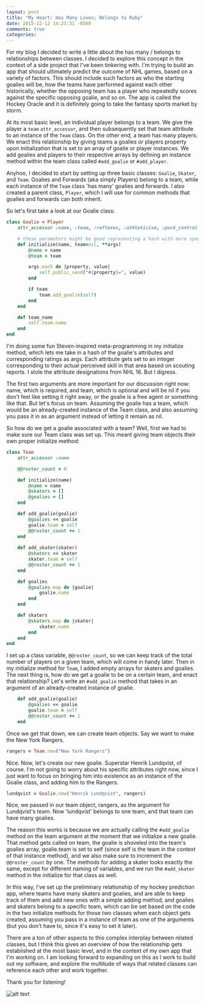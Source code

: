 ```yaml
---
layout: post
title: "My Heart: Has Many Loves; Belongs to Ruby"
date: 2015-12-12 14:21:31 -0500
comments: true
categories: 
---
```


For my blog I decided to write a little about the has many / belongs to relationships between classes. I decided to explore this concept in the context of a side project that I've been tinkering with. I'm trying to build an app that should ultimately predict the outcome of NHL games, based on a variety of factors. This should include such factors as who the starting goalies will be, how the teams have performed against each other historically, whether the opposing team has a player who repeatedly scores against the specific opposing goalie, and so on. The app is called the Hockey Oracle and it is definitely going to take the fantasy sports market by storm.

At its most basic level, an individual player belongs to a team. We give the player a `team` `attr_accessor`, and then subsequently set that team attribute to an instance of the `Team` class. On the other end, a team has many players. We enact this relationship by giving teams a goalies or players property upon initialization that is set to an array of goalie or player instances. We add goalies and players to their respective arrays by defining an instance method within the team class called `#add_goalie` or `#add_player`.

Anyhoo, I decided to start by setting up three basic classes: `Goalie`, `Skater`, and `Team`. Goalies and Forwards (aka simply Players) belong to a team, while each instance of the `Team` class 'has many' goalies and forwards. I also created a parent class, `Player`, which I will use for common methods that goalies and forwards can both inherit.

So let's first take a look at our Goalie class:

```ruby
class Goalie < Player
	attr_accessor :name, :team, :reflexes, :athleticism, :puck_control

	# these parameters might be good representing a hash with more specific attributes as keys and a number rating as values
	def initialize(name, team=nil, **args)
		@name = name
		@team = team

		args.each do |property, value|
			self.public_send("#{property}=", value)
		end

		if team
			team.add_goalie(self)
		end
	end

	def team_name
		self.team.name
	end
end

```
I'm doing some fun Steven-inspired meta-programming in my initialize method, which lets me take in a hash of the goalie's attributes and corresponding ratings as args. Each attribute gets set to an integer corresponding to their actual perceived skill in that area based on scouting reports. I stole the attribute designations from NHL 16. But I digress. 

The first two arguments are more important for our discussion right now: name, which is required, and team, which is optional and will be nil if you don't feel like setting it right away, or the goalie is a free agent or something like that. But let's focus on team. Assuming the goalie has a team, which would be an already-created instance of the Team class, and also assuming you pass it in as an argument instead of letting it remain as nil. 

So how do we get a goalie associated with a team? Well, first we had to make sure our Team class was set up. This meant giving team objects their own proper initialize method:

```ruby
class Team
	attr_accessor :name

	@@roster_count = 0

	def initialize(name)
		@name = name
		@skaters = []
		@goalies = []
	end

	def add_goalie(goalie)
		@goalies << goalie
		goalie.team = self
		@@roster_count += 1
	end
	
	def add_skater(skater)
		@skaters << skater
		skater.team = self
		@@roster_count += 1
	end

	def goalies
		@goalies.map do |goalie|
			goalie.name
		end
	end

	def skaters
		@skaters.map do |skater|
			skater.name
		end
	end
end
```

I set up a class variable, `@@roster_count`, so we can keep track of the total number of players on a given team, which will come in handy later. Then in my initialize method for `Team`, I added empty arrays for skaters and goalies. The next thing is, how do we get a goalie to be on a certain team, and enact that relationship? Let's write an `#add_goalie` method that takes in an argument of an already-created instance of goalie. 

```ruby
	def add_goalie(goalie)
		@goalies << goalie
		goalie.team = self
		@@roster_count += 1
	end
```

Once we get that down, we can create team objects. Say we want to make the New York Rangers.

```ruby
rangers = Team.new("New York Rangers")
```

Nice. Now, let's create our new goalie. Superstar Henrik Lundqvist, of course. I'm not going to worry about his specific attributes right now, since I just want to focus on bringing him into existence as an instance of the Goalie class, and adding him to the Rangers.

```ruby
lundqvist = Goalie.new("Henrik Lundqvist", rangers)
```

Nice, we passed in our team object, rangers, as the argument for Lundqvist's team. Now 'lundqvist' belongs to one team, and that team can have many goalies. 

The reason this works is because we are actually calling the `#add_goalie` method on the team argument at the moment that we initialize a new goalie. That method gets called on team, the goalie is shoveled into the team's goalies array, goalie.team is set to self (since self is the team in the context of that instance method), and we also make sure to increment the `@@roster_count` by one. The methods for adding a skater looks exactly the same, except for different naming of variables, and we run the `#add_skater` method in the initialize for that class as well. 

In this way, I've set up the preliminary relationship of my hockey prediction app, where teams have many skaters and goalies, and are able to keep track of them and add new ones with a simple adding method, and goalies and skaters belong to a specific team, which can be set based on the code in the two initialize methods for those two classes when each object gets created, assuming you pass in a instance of team as one of the arguments (but you don't have to, since it's easy to set it later). 

There are a ton of other aspects to this complex interplay between related classes, but I think this gives an overview of how the relationship gets established at the most basic level, and in the context of my own app that I'm working on. I am looking forward to expanding on this as I work to build out my software, and explore the multitude of ways that related classes can reference each other and work together.

Thank you for listening! 

![alt text][funny gif]

[funny gif]: https://nesncom.files.wordpress.com/2014/01/835735616-1.gif?w=1136&h=638



